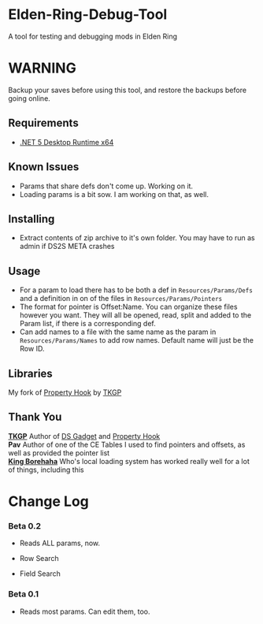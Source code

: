 # Elden-Ring-Debug-Tool
A tool for testing and debugging mods in Elden Ring

 
# WARNING  
Backup your saves before using this tool, and restore the backups before going online.  

## Requirements 
* [.NET 5 Desktop Runtime x64](https://download.visualstudio.microsoft.com/download/pr/b1902c77-e022-4b3e-a01a-e8830df936ff/09d0957435bf8c37eae11b4962d4221b/windowsdesktop-runtime-5.0.15-win-x64.exe)  

## Known Issues
* Params that share defs don't come up. Working on it.  
* Loading params is a bit sow. I am working on that, as well.

## Installing  
* Extract contents of zip archive to it's own folder. You may have to run as admin if DS2S META crashes  

## Usage
* For a param to load there has to be both a def in `Resources/Params/Defs` and a definition in on of the files in `Resources/Params/Pointers`  
* The format for pointer is Offset:Name. You can organize these files however you want. They will all be opened, read, split and added to the Param list, if there is a corresponding def.
* Can add names to a file with the same name as the param in `Resources/Params/Names` to add row names. Default name will just be the Row ID.

## Libraries
My fork of [Property Hook](https://github.com/Nordgaren/PropertyHook) by [TKGP](https://github.com/JKAnderson/)  

## Thank You  
**[TKGP](https://github.com/JKAnderson/)** Author of [DS Gadget](https://github.com/JKAnderson/DS-Gadget) and [Property Hook](https://github.com/JKAnderson/PropertyHook)  
**Pav** Author of one of the CE Tables I used to find pointers and offsets, as well as provided the pointer list  
**[King Borehaha](https://github.com/kingborehaha/DS-Gadget-Local-Loader)** Who's local loading system has worked really well for a lot of things, including this  

# Change Log  
### Beta 0.2  

* Reads ALL params, now.

* Row Search

* Field Search 

### Beta 0.1  

* Reads most params. Can edit them, too.  
